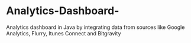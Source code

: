 # Analytics-Dashboard-
Analytics dashboard in Java by integrating data from sources like Google Analytics, Flurry, Itunes Connect and Bitgravity

